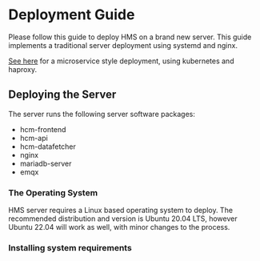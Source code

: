# Deployment Guide

Please follow this guide to deploy HMS on a brand new server. This guide
implements a traditional server deployment using systemd and nginx.

[See here](https://github.com/nursingengineeringlab/hcm-k8s) for a microservice
style deployment, using kubernetes and haproxy.

## Deploying the Server

The server runs the following server software packages:

* hcm-frontend
* hcm-api
* hcm-datafetcher
* nginx
* mariadb-server
* emqx

### The Operating System

HMS server requires a Linux based operating system to deploy. The recommended
distribution and version is Ubuntu 20.04 LTS, however Ubuntu 22.04 will work as
well, with minor changes to the process.

### Installing system requirements


